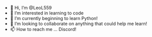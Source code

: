- 👋 Hi, I’m @LeoL559
- 👀 I’m interested in learning to code
- 🌱 I’m currently beginning to learn Python!
- 💞️ I’m looking to collaborate on anything that could help me learn!
- 📫 How to reach me ... Discord!

<!---
LeoL559/LeoL559 is a ✨ special ✨ repository because its `README.md` (this file) appears on your GitHub profile.
You can click the Preview link to take a look at your changes.
--->
